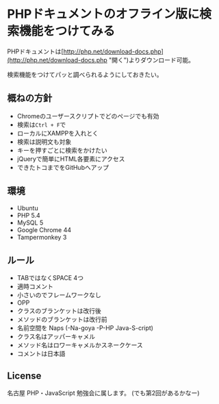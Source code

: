 # PHPドキュメントのオフライン版に検索機能をつけてみる
PHPドキュメントは[http://php.net/download-docs.php](http://php.net/download-docs.php "開く")よりダウンロード可能。

検索機能をつけてパッと調べられるようにしておきたい。

## 概ねの方針
- Chromeのユーザースクリプトでどのページでも有効
- 検索は`Ctrl + F`で
- ローカルにXAMPPを入れとく
- 検索は説明文も対象
- キーを押すごとに検索をかけたい
- jQueryで簡単にHTML各要素にアクセス
- できたトコまでをGitHubへアップ

## 環境
- Ubuntu
- PHP 5.4
- MySQL 5
- Google Chrome 44
- Tampermonkey 3

## ルール
- TABではなくSPACE 4つ
- 適時コメント
- 小さいのでフレームワークなし
- OPP
- クラスのブランケットは改行後
- メソッドのブランケットは改行前
- 名前空間を Naps (-Na-goya -P-HP Java-S-cript)
- クラス名はアッパーキャメル
- メソッド名はロワーキャメルかスネークケース
- コメントは日本語

## License
名古屋 PHP・JavaScript 勉強会に属します。
(でも第2回があるかなー)
